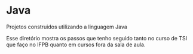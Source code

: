 # Java
 Projetos construidos utilizando a linguagem Java
 
 Esse diretório mostra os passos que tenho seguido tanto no curso de TSI que faço no IFPB quanto em cursos fora da sala de aula.
